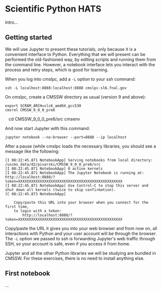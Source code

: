 # Scientific Python HATS

Intro...

## Getting started

We will use Jupyter to present these tutorials, only because it is a convenient interface to Python. Everything that we will present can be performed the old-fashioned way, by editing scripts and running them from the command line. However, a notebook interface lets you interact with the process and retry steps, which is good for learning.

When you log into cmslpc, add a `-L` option to your ssh command:

    ssh -L localhost:8888:localhost:8888 cmslpc-sl6.fnal.gov

On cmslpc, create a CMSSW directory as usual (version 9 and above):

    export SCRAM_ARCH=slc6_amd64_gcc530
    cmsrel CMSSW_9_0_0_pre6
    cd CMSSW_9_0_0_pre6/src
    cmsenv

And now start Jupyter with this command:

    jupyter notebook --no-browser --port=8888 --ip localhost

After a pause (while cmslpc loads the necessary libraries, you should see a message like the following:

    [I 08:22:45.871 NotebookApp] Serving notebooks from local directory: /uscms_data/d2/pivarski/CMSSW_9_0_0_pre6/src
    [I 08:22:45.871 NotebookApp] 0 active kernels 
    [I 08:22:45.871 NotebookApp] The Jupyter Notebook is running at: http://localhost:8888/?token=XXXXXXXXXXXXXXXXXXXXXXXXXXXXXXXXXXXXXXXXXXXXXXXX
    [I 08:22:45.871 NotebookApp] Use Control-C to stop this server and shut down all kernels (twice to skip confirmation).
    [C 08:22:45.873 NotebookApp] 
        
        Copy/paste this URL into your browser when you connect for the first time,
        to login with a token:
            http://localhost:8888/?token=XXXXXXXXXXXXXXXXXXXXXXXXXXXXXXXXXXXXXXXXXXXXXXXX

Copy/paste the URL it gives you into your web browser and from now on, all interactions with Python and your user account will be through the browser. The `-L` option we passed to ssh is forwarding Jupyter's web traffic through SSH, so your account is safe, even if you access it from home.

Jupyter and all the other Python libraries we will be studying are bundled in CMSSW. For these exercises, there is no need to install anything else.

## First notebook

...
